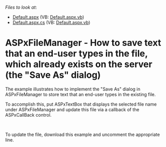 <!-- default file list -->
*Files to look at*:

* [Default.aspx](./CS/WebSite/Default.aspx) (VB: [Default.aspx.vb](./VB/WebSite/Default.aspx.vb))
* [Default.aspx.cs](./CS/WebSite/Default.aspx.cs) (VB: [Default.aspx.vb](./VB/WebSite/Default.aspx.vb))
<!-- default file list end -->
# ASPxFileManager - How to save text that an end-user types in the file, which already exists on the server (the "Save As" dialog) 


<p>The example illustrates how to implement the "Save As" dialog  in ASPxFileManager to store text that an end-user types in the existing file. </p><p>To accomplish this, put ASPxTextBox that displays the selected file name under ASPxFileManager  and update this file via a callback of the ASPxCallBack control.</p><br />
<p>To update the file, download this example and uncomment the appropriate line.</p><p></p>

<br/>


